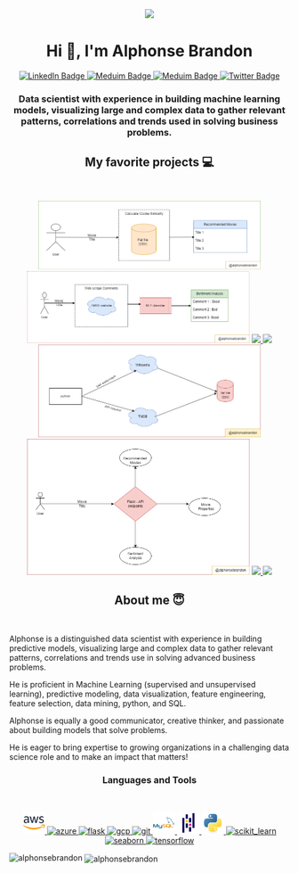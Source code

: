 <div id="header" align="center">
  <img src="https://media.giphy.com/media/M9gbBd9nbDrOTu1Mqx/giphy.gif" width="100"/>

<h1 align="center">Hi 👋, I'm Alphonse Brandon</h1>
<div id="badges">
  <a href="https://www.linekedin.com/in/alphonsebrandon">
    <img src="https://img.shields.io/badge/LinkedIn-blue?style=for-the-badge&logo=linkedin&logoColor=white" alt="LinkedIn Badge"/>
  </a>
  
  <a href="https://www.sitepoint.com/github-profile-readme/your-youtube-URL">
    <img src="https://img.shields.io/badge/Resume-green?style=for-the-badge&logo=googledrive&logoColor=white" alt="Meduim Badge"/>
  </a>
  
  <a href="alphonse.brand@gmail.com">
    <img src="https://img.shields.io/badge/Email-red?style=for-the-badge&logo=gmail&logoColor=white" alt="Meduim Badge"/>
  </a>
  
 
  
   <a href="https://www.twitter.com/AlphonseBrando2">
    <img src="https://img.shields.io/badge/Twitter-blue?style=for-the-badge&logo=twitter&logoColor=white" alt="Twitter Badge"/>
  </a>
 
</div>
</div

  <br>

<h3 align="center">Data scientist with experience in building machine learning models, visualizing large and
complex data to gather relevant patterns, correlations and trends used in solving business problems.</h3>
  
  
 <h2 align="center">My favorite projects 💻</h2>
<br />

  <p align="center">
  <img width="400" src="https://github.com/AlphonseBrandon/recommendation-engine/blob/master/references/recommendation-engine.drawio.png" />
  <img width="400" src="https://github.com/AlphonseBrandon/sentiment-analysis-based-on-users-comments/blob/master/refrences/sentiment-analysis.drawio.png" />
 <a href="https://github.com/AlphonseBrandon/recommendation-engine">
  <img align="" src="https://github-readme-stats.vercel.app/api/pin/?username=AlphonseBrandon&repo=recommendation-engine&theme=tokyonight" />
</a>
  <a href="https://github.com/AlphonseBrandon/sentiment-analysis-based-on-users-comments">
  <img align="" src="https://github-readme-stats.vercel.app/api/pin/?username=AlphonseBrandon&repo=sentiment-analysis-based-on-users-comments&theme=tokyonight" />
</a>
  <img width="400" src="https://github.com/AlphonseBrandon/web-scraper/blob/main/reference/webscraper.drawio.png" />
  <img width="400" src="https://github.com/AlphonseBrandon/movie-api/blob/master/references/movie-api.drawio.png" />
  <a href="https://github.com/AlphonseBrandon/web-scraper">
  <img align="" src="https://github-readme-stats.vercel.app/api/pin/?username=AlphonseBrandon&repo=web-scraper&theme=tokyonight" />
</a>
<a href="https://github.com/AlphonseBrandon/movie-api">
  <img align="" src="https://github-readme-stats.vercel.app/api/pin/?username=AlphonseBrandon&repo=movie-api&theme=tokyonight" />
</a>
</p>
  

 <h2 align="center">About me 😇</h2>

<br />
<p>Alphonse is a distinguished data scientist with experience in building predictive models, visualizing large and complex data to gather relevant patterns, correlations and trends use in solving advanced business problems.</p>

<p>He is proficient in Machine Learning (supervised and unsupervised learning), predictive modeling, data visualization, feature engineering, feature selection, data mining, python, and SQL.</p>

<p>Alphonse is equally a good communicator, creative thinker, and passionate about building models that solve problems.</p>

<p>He is eager to bring expertise to growing organizations in a challenging data science role and to make an impact that matters!</p.
  


<br />
<br /> 
  
  
  
  



  <p>
<h3 align="center"> Languages and Tools</h3>
</p>
<br />


<p align="center"> <a href="https://aws.amazon.com" target="_blank" rel="noreferrer"> <img src="https://raw.githubusercontent.com/devicons/devicon/master/icons/amazonwebservices/amazonwebservices-original-wordmark.svg" alt="aws" width="40" height="40"/> </a> <a href="https://azure.microsoft.com/en-in/" target="_blank" rel="noreferrer"> <img src="https://www.vectorlogo.zone/logos/microsoft_azure/microsoft_azure-icon.svg" alt="azure" width="40" height="40"/> </a>  <a href="https://flask.palletsprojects.com/" target="_blank" rel="noreferrer"> <img src="https://www.vectorlogo.zone/logos/pocoo_flask/pocoo_flask-icon.svg" alt="flask" width="40" height="40"/> </a> <a href="https://cloud.google.com" target="_blank" rel="noreferrer"> <img src="https://www.vectorlogo.zone/logos/google_cloud/google_cloud-icon.svg" alt="gcp" width="40" height="40"/> </a> <a href="https://git-scm.com/" target="_blank" rel="noreferrer"> <img src="https://www.vectorlogo.zone/logos/git-scm/git-scm-icon.svg" alt="git" width="40" height="40"/> </a>  <a href="https://www.mysql.com/" target="_blank" rel="noreferrer"> <img src="https://raw.githubusercontent.com/devicons/devicon/master/icons/mysql/mysql-original-wordmark.svg" alt="mysql" width="40" height="40"/> </a> <a href="https://pandas.pydata.org/" target="_blank" rel="noreferrer"> <img src="https://raw.githubusercontent.com/devicons/devicon/2ae2a900d2f041da66e950e4d48052658d850630/icons/pandas/pandas-original.svg" alt="pandas" width="40" height="40"/> </a> <a href="https://www.python.org" target="_blank" rel="noreferrer"> <img src="https://raw.githubusercontent.com/devicons/devicon/master/icons/python/python-original.svg" alt="python" width="40" height="40"/> </a> <a href="https://scikit-learn.org/" target="_blank" rel="noreferrer"> <img src="https://upload.wikimedia.org/wikipedia/commons/0/05/Scikit_learn_logo_small.svg" alt="scikit_learn" width="40" height="40"/> </a> <a href="https://seaborn.pydata.org/" target="_blank" rel="noreferrer"> <img src="https://seaborn.pydata.org/_images/logo-mark-lightbg.svg" alt="seaborn" width="40" height="40"/> </a> <a href="https://www.tensorflow.org" target="_blank" rel="noreferrer"> <img src="https://www.vectorlogo.zone/logos/tensorflow/tensorflow-icon.svg" alt="tensorflow" width="40" height="40"/> </a> </p>


<p><img align="left" src="https://github-readme-stats.vercel.app/api/top-langs?username=alphonsebrandon&show_icons=true&locale=en&layout=compact" alt="alphonsebrandon" /></p>

<p>&nbsp;<img align="center" src="https://github-readme-stats.vercel.app/api?username=alphonsebrandon&show_icons=true&locale=en" alt="alphonsebrandon" /></p>







